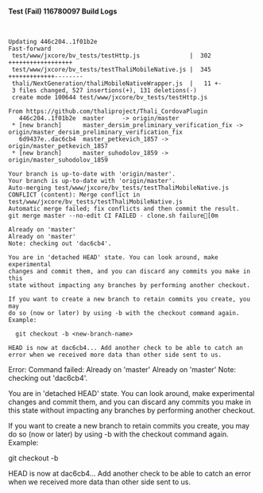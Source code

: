 #### Test (Fail) 116780097 Build Logs


```


```

```
Updating 446c204..1f01b2e
Fast-forward
 test/www/jxcore/bv_tests/testHttp.js              |  302 ++++++++++++++++++
 test/www/jxcore/bv_tests/testThaliMobileNative.js |  345 +++++++++++++--------
 thali/NextGeneration/thaliMobileNativeWrapper.js  |   11 +-
 3 files changed, 527 insertions(+), 131 deletions(-)
 create mode 100644 test/www/jxcore/bv_tests/testHttp.js

From https://github.com/thaliproject/Thali_CordovaPlugin
   446c204..1f01b2e  master     -> origin/master
 * [new branch]      master_dersim_preliminary_verification_fix -> origin/master_dersim_preliminary_verification_fix
   6d9437e..dac6cb4  master_petkevich_1857 -> origin/master_petkevich_1857
 * [new branch]      master_suhodolov_1859 -> origin/master_suhodolov_1859

```

```
Your branch is up-to-date with 'origin/master'.
Your branch is up-to-date with 'origin/master'.
Auto-merging test/www/jxcore/bv_tests/testThaliMobileNative.js
CONFLICT (content): Merge conflict in test/www/jxcore/bv_tests/testThaliMobileNative.js
Automatic merge failed; fix conflicts and then commit the result.
git merge master --no-edit CI FAILED - clone.sh failure[0m

Already on 'master'
Already on 'master'
Note: checking out 'dac6cb4'.

You are in 'detached HEAD' state. You can look around, make experimental
changes and commit them, and you can discard any commits you make in this
state without impacting any branches by performing another checkout.

If you want to create a new branch to retain commits you create, you may
do so (now or later) by using -b with the checkout command again. Example:

  git checkout -b <new-branch-name>

HEAD is now at dac6cb4... Add another check to be able to catch an error when we received more data than other side sent to us.

```

Error: Command failed: Already on 'master'
Already on 'master'
Note: checking out 'dac6cb4'.

You are in 'detached HEAD' state. You can look around, make experimental
changes and commit them, and you can discard any commits you make in this
state without impacting any branches by performing another checkout.

If you want to create a new branch to retain commits you create, you may
do so (now or later) by using -b with the checkout command again. Example:

  git checkout -b <new-branch-name>

HEAD is now at dac6cb4... Add another check to be able to catch an error when we received more data than other side sent to us.
